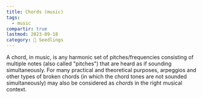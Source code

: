```yaml
---
title: Chords (music)
tags:
  - music
compartir: true
lastmod: 2023-09-18
category: 🌱 Seedlings
---
```


A chord, in music, is any harmonic set of pitches/frequencies consisting of multiple notes (also called "pitches") that are heard as if sounding simultaneously. For many practical and theoretical purposes, arpeggios and other types of broken chords (in which the chord tones are not sounded simultaneously) may also be considered as _chords_ in the right musical context.
